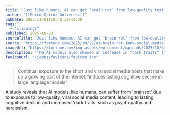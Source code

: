 ```yaml
---
title: "Just like humans, AI can get ‘brain rot’ from low-quality text and the effects appear to linger, pre-print study says"
author: "[[Marco Quiroz-Gutierrez]]"
pubDate: 2025-11-01T18:48:30+11:00
tags:
  - "clippings"
published: 2025-10-23
sourceTitle: "Just like humans, AI can get ‘brain rot’ from low-quality text and the effects appear to linger, pre-print study says"
source: "https://fortune.com/2025/10/22/ai-brain-rot-junk-social-media-viral-addicting-content-tech/"
imageUrl: "https://fortune.com/img-assets/wp-content/uploads/2025/10/GettyImages-1235304871-e1761153764815.jpg?resize=1200,600"
description: "The AI models also showed an increase in “dark traits” like psychopathy and narcissism, according to the study."
faviconUrl: "/icons/favicons/favicon.ico"
---
```

 > Continual exposure to the short and viral social media posts that make up a growing part of the internet “induces lasting cognitive decline in large language models”

A study reveals that AI models, like humans, can suffer from 'brain rot' due to exposure to low-quality, viral social media content, leading to lasting cognitive decline and increased 'dark traits' such as psychopathy and narcissism.